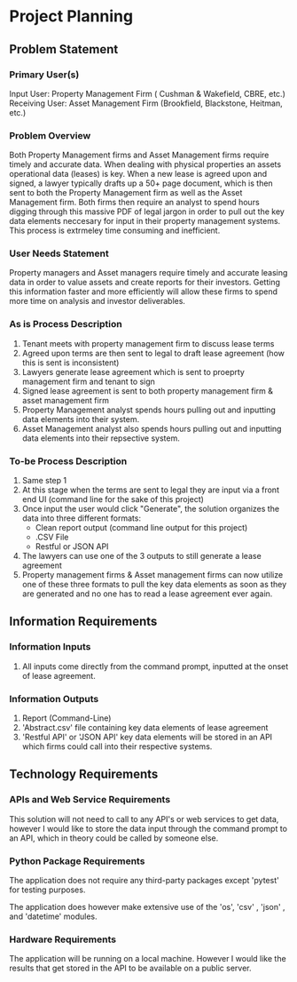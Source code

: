# Project Planning

## Problem Statement

### Primary User(s)

Input User: Property Management Firm ( Cushman & Wakefield, CBRE, etc.)              
Receiving User: Asset Management Firm (Brookfield, Blackstone, Heitman, etc.)

### Problem Overview

Both Property Management firms and Asset Management firms require timely and 
accurate data. When dealing with physical properties an assets operational 
data (leases) is key. When a new lease is agreed upon and signed, a lawyer typically
drafts up a 50+ page document, which is then sent to both the Property Management
firm as well as the Asset Management firm. Both firms then require an analyst to
spend hours digging through this massive PDF of legal jargon in order to pull out the key data
elements neccesary for input in their property management systems. This process is extrmeley time
consuming and inefficient.

### User Needs Statement

Property managers and Asset managers require timely and accurate leasing data in 
order to value assets and create reports for their investors. Getting this information
faster and more efficiently will allow these firms to spend more time on analysis 
and investor deliverables.

### As is Process Description
1. Tenant meets with property management firm to discuss lease terms
2. Agreed upon terms are then sent to legal to draft lease agreement (how this is sent is inconsistent)
3. Lawyers generate lease agreement which is sent to proeprty management firm and tenant to sign
4. Signed lease agreement is sent to both property management firm & asset management firm
5. Property Management analyst spends hours pulling out and inputting data elements into their system.
6. Asset Management analyst also spends hours pulling out and inputting data elements into their repsective system.

### To-be Process Description
1. Same step 1
2. At this stage when the terms are sent to legal they are input via a front end UI
(command line for the sake of this project)
3. Once input the user would click "Generate", the solution organizes the data into three different formats: 
    + Clean report output (command line output for this project)
    + .CSV File
    + Restful or JSON API
7. The lawyers can use one of the 3 outputs to still generate a lease agreement
8. Property management firms & Asset management firms can now utilize one of these
three formats to pull the key data elements as soon as they are generated and no one has to read a lease agreement
ever again.

## Information Requirements

### Information Inputs

1. All inputs come directly from the command prompt, inputted at the onset of lease agreement.

### Information Outputs

1. Report (Command-Line)
2. 'Abstract.csv' file containing key data elements of lease agreement
3. 'Restful API' or 'JSON API' key data elements will be stored in an API which firms could call into their respective systems.

## Technology Requirements

### APIs and Web Service Requirements

This solution will not need to call to any API's or web services to get data, however I would like to store the data input through
the command prompt to an API, which in theory could be called by someone else.

### Python Package Requirements

The application does not require any third-party packages except 'pytest' for testing purposes.

The application does however make extensive use of the 'os', 'csv' , 'json' , and 'datetime' modules.

### Hardware Requirements

The application will be running on a local machine. However I would like the results that get stored in the API to be available on a public server.

